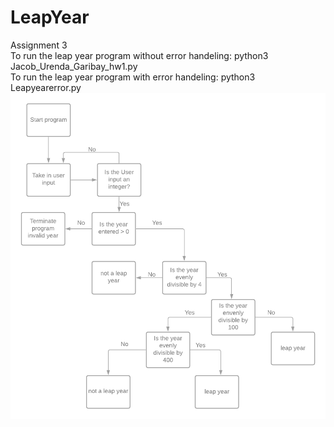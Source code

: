 # LeapYear <br/>
 Assignment 3<br/>
 To run the leap year program without error handeling: python3 Jacob_Urenda_Garibay_hw1.py <br/>
 To run the leap year program with error handeling: python3 Leapyearerror.py <br/>
![Image description](https://github.com/urendagj/LeapYear/blob/main/Leap%20year%20diagram%20error%20handeling.png)
